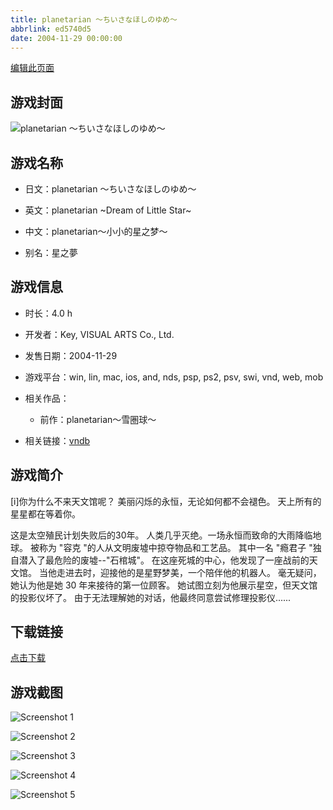 ```yaml
---
title: planetarian ～ちいさなほしのゆめ～
abbrlink: ed5740d5
date: 2004-11-29 00:00:00
---
```

[编辑此页面](https://github.com/ACG-3/ADV3-source/blob/main/source/_posts/games/planetarian%20%EF%BD%9E%E3%81%A1%E3%81%84%E3%81%95%E3%81%AA%E3%81%BB%E3%81%97%E3%81%AE%E3%82%86%E3%82%81%EF%BD%9E.md)

## 游戏封面

![planetarian ～ちいさなほしのゆめ～](https%3A//pan.timero.xyz/onedrive/img_lib_001/planetarian%20%EF%BD%9E%E3%81%A1%E3%81%84%E3%81%95%E3%81%AA%E3%81%BB%E3%81%97%E3%81%AE%E3%82%86%E3%82%81%EF%BD%9E_cover.avif)


## 游戏名称

- 日文：planetarian ～ちいさなほしのゆめ～
- 英文：planetarian ~Dream of Little Star~
- 中文：planetarian～小小的星之梦～

- 别名：星之夢


## 游戏信息

- 时长：4.0 h
- 开发者：Key, VISUAL ARTS Co., Ltd.
- 发售日期：2004-11-29
- 游戏平台：win, lin, mac, ios, and, nds, psp, ps2, psv, swi, vnd, web, mob
- 相关作品：
   - 前作：planetarian～雪圏球～

- 相关链接：[vndb](https://vndb.org/v34)


## 游戏简介

[i]你为什么不来天文馆呢？
美丽闪烁的永恒，无论如何都不会褪色。
天上所有的星星都在等着你。

这是太空殖民计划失败后的30年。
人类几乎灭绝。一场永恒而致命的大雨降临地球。
被称为 "容克 "的人从文明废墟中掠夺物品和工艺品。
其中一名 "瘾君子 "独自潜入了最危险的废墟--"石棺城"。
在这座死城的中心，他发现了一座战前的天文馆。
当他走进去时，迎接他的是星野梦美，一个陪伴他的机器人。
毫无疑问，她认为他是她 30 年来接待的第一位顾客。
她试图立刻为他展示星空，但天文馆的投影仪坏了。
由于无法理解她的对话，他最终同意尝试修理投影仪......




## 下载链接

[点击下载](https://pan.timero.xyz/onedrive/adv_lib_001/planetarian%20%EF%BD%9E%E3%81%A1%E3%81%84%E3%81%95%E3%81%AA%E3%81%BB%E3%81%97%E3%81%AE%E3%82%86%E3%82%81%EF%BD%9E)


## 游戏截图


![Screenshot 1](https%3A//pan.timero.xyz/onedrive/img_lib_001/planetarian%20%EF%BD%9E%E3%81%A1%E3%81%84%E3%81%95%E3%81%AA%E3%81%BB%E3%81%97%E3%81%AE%E3%82%86%E3%82%81%EF%BD%9E_Screenshot_1.avif)

![Screenshot 2](https%3A//pan.timero.xyz/onedrive/img_lib_001/planetarian%20%EF%BD%9E%E3%81%A1%E3%81%84%E3%81%95%E3%81%AA%E3%81%BB%E3%81%97%E3%81%AE%E3%82%86%E3%82%81%EF%BD%9E_Screenshot_2.avif)

![Screenshot 3](https%3A//pan.timero.xyz/onedrive/img_lib_001/planetarian%20%EF%BD%9E%E3%81%A1%E3%81%84%E3%81%95%E3%81%AA%E3%81%BB%E3%81%97%E3%81%AE%E3%82%86%E3%82%81%EF%BD%9E_Screenshot_3.avif)

![Screenshot 4](https%3A//pan.timero.xyz/onedrive/img_lib_001/planetarian%20%EF%BD%9E%E3%81%A1%E3%81%84%E3%81%95%E3%81%AA%E3%81%BB%E3%81%97%E3%81%AE%E3%82%86%E3%82%81%EF%BD%9E_Screenshot_4.avif)

![Screenshot 5](https%3A//pan.timero.xyz/onedrive/img_lib_001/planetarian%20%EF%BD%9E%E3%81%A1%E3%81%84%E3%81%95%E3%81%AA%E3%81%BB%E3%81%97%E3%81%AE%E3%82%86%E3%82%81%EF%BD%9E_Screenshot_5.avif)

